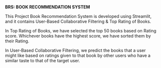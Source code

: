 **BRS: BOOK RECOMMENDATION SYSTEM**

This Project Book Recommendation System is developed using Streamlit, and it contains User-Based Collaborative Filtering & Top Rating of Books.

In Top Rating of Books, we have selected the top 50 books based on Rating score. Whichever books have the highest score, we have sorted them by their Rating.

In User-Based Collaborative Filtering, we predict the books that a user might like based on ratings given to that book by other users who have a similar 
taste to that of the target user.
